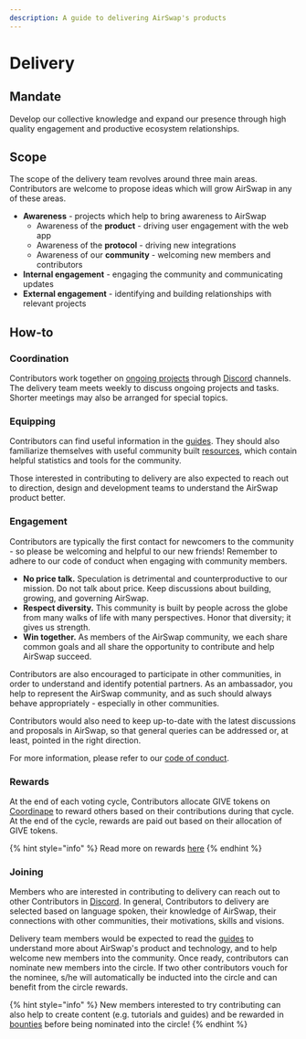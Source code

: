```yaml
---
description: A guide to delivering AirSwap's products
---
```


# Delivery

## Mandate

Develop our collective knowledge and expand our presence through high quality engagement and productive ecosystem relationships.

## Scope

The scope of the delivery team revolves around three main areas. Contributors are welcome to propose ideas which will grow AirSwap in any of these areas.

- **Awareness** - projects which help to bring awareness to AirSwap
  - Awareness of the **product** - driving user engagement with the web app
  - Awareness of the **protocol** - driving new integrations
  - Awareness of our **community** - welcoming new members and contributors
- **Internal engagement** - engaging the community and communicating updates
- **External engagement** - identifying and building relationships with relevant projects

## How-to

### Coordination

Contributors work together on [ongoing projects](https://github.com/airswap/airswap-growth/projects/1) through [Discord](https://chat.airswap.io) channels. The delivery team meets weekly to discuss ongoing projects and tasks. Shorter meetings may also be arranged for special topics.

### Equipping

Contributors can find useful information in the [guides](https://about.airswap.io). They should also familiarize themselves with useful community built [resources](../resources.md), which contain helpful statistics and tools for the community.

Those interested in contributing to delivery are also expected to reach out to direction, design and development teams to understand the AirSwap product better.&#x20;

### Engagement

Contributors are typically the first contact for newcomers to the community - so please be welcoming and helpful to our new friends! Remember to adhere to our code of conduct when engaging with community members.

- **No price talk.** Speculation is detrimental and counterproductive to our mission. Do not talk about price. Keep discussions about building, growing, and governing AirSwap.
- **Respect diversity.** This community is built by people across the globe from many walks of life with many perspectives. Honor that diversity; it gives us strength.
- **Win together.** As members of the AirSwap community, we each share common goals and all share the opportunity to contribute and help AirSwap succeed.

Contributors are also encouraged to participate in other communities, in order to understand and identify potential partners. As an ambassador, you help to represent the AirSwap community, and as such should always behave appropriately - especially in other communities.

Contributors would also need to keep up-to-date with the latest discussions and proposals in AirSwap, so that general queries can be addressed or, at least, pointed in the right direction.

For more information, please refer to our [code of conduct](../community/code-of-conduct.md).

### Rewards

At the end of each voting cycle, Contributors allocate GIVE tokens on [Coordinape](https://coordinape.com) to reward others based on their contributions during that cycle. At the end of the cycle, rewards are paid out based on their allocation of GIVE tokens.

{% hint style="info" %}
Read more on rewards [here](../community/rewards.md)
{% endhint %}

### Joining

Members who are interested in contributing to delivery can reach out to other Contributors in [Discord](https://chat.airswap.io). In general, Contributors to delivery are selected based on language spoken, their knowledge of AirSwap, their connections with other communities, their motivations, skills and visions.

Delivery team members would be expected to read the [guides](https://about.airswap.io) to understand more about AirSwap's product and technology, and to help welcome new members into the community. Once ready, contributors can nominate new members into the circle. If two other contributors vouch for the nominee, s/he will automatically be inducted into the circle and can benefit from the circle rewards.

{% hint style="info" %}
New members interested to try contributing can also help to create content (e.g. tutorials and guides) and be rewarded in [bounties](https://github.com/airswap/airswap-about/tree/d27062da8c952b6204d213079d222c1ffd6c96e9/bounties.md) before being nominated into the circle!
{% endhint %}
